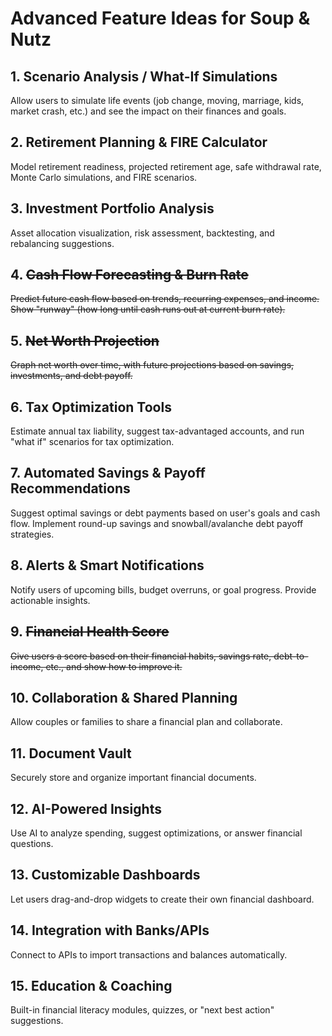 # Advanced Feature Ideas for Soup & Nutz

## 1. Scenario Analysis / What-If Simulations
Allow users to simulate life events (job change, moving, marriage, kids, market crash, etc.) and see the impact on their finances and goals.

## 2. Retirement Planning & FIRE Calculator
Model retirement readiness, projected retirement age, safe withdrawal rate, Monte Carlo simulations, and FIRE scenarios.

## 3. Investment Portfolio Analysis
Asset allocation visualization, risk assessment, backtesting, and rebalancing suggestions.

## 4. ~~Cash Flow Forecasting & Burn Rate~~
~~Predict future cash flow based on trends, recurring expenses, and income. Show "runway" (how long until cash runs out at current burn rate).~~

## 5. ~~Net Worth Projection~~
~~Graph net worth over time, with future projections based on savings, investments, and debt payoff.~~

## 6. Tax Optimization Tools
Estimate annual tax liability, suggest tax-advantaged accounts, and run "what if" scenarios for tax optimization.

## 7. Automated Savings & Payoff Recommendations
Suggest optimal savings or debt payments based on user's goals and cash flow. Implement round-up savings and snowball/avalanche debt payoff strategies.

## 8. Alerts & Smart Notifications
Notify users of upcoming bills, budget overruns, or goal progress. Provide actionable insights.

## 9. ~~Financial Health Score~~
~~Give users a score based on their financial habits, savings rate, debt-to-income, etc., and show how to improve it.~~

## 10. Collaboration & Shared Planning
Allow couples or families to share a financial plan and collaborate.

## 11. Document Vault
Securely store and organize important financial documents.

## 12. AI-Powered Insights
Use AI to analyze spending, suggest optimizations, or answer financial questions.

## 13. Customizable Dashboards
Let users drag-and-drop widgets to create their own financial dashboard.

## 14. Integration with Banks/APIs
Connect to APIs to import transactions and balances automatically.

## 15. Education & Coaching
Built-in financial literacy modules, quizzes, or "next best action" suggestions. 
